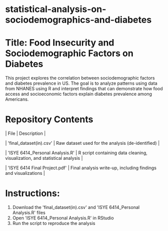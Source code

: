 # statistical-analysis-on-sociodemographics-and-diabetes
# Title: Food Insecurity and Sociodemographic Factors on Diabetes
This project explores the correlation between sociodemographic factors and diabetes prevalence in US.
The goal is to analyze patterns using data from NHANES using R and interpret findings that can demonstrate how food access and socioeconomic factors explain diabetes prevalence among Americans.

# Repository Contents
| File | Description |

| 'final_dataset(in).csv' | Raw dataset used for the analysis (de-identified) |

| 'ISYE 6414_Personal Analysis.R' | R script containing data cleaning, visualization, and statistical analysis |

| 'ISYE 6414 Final Project.pdf' | Final analysis write-up, including findings and visualizations |

# Instructions:
1. Download the 'final_dataset(in).csv' and 'ISYE 6414_Personal Analysis.R' files
2. Open 'ISYE 6414_Personal Analysis.R' in RStudio
3. Run the script to reproduce the analysis
